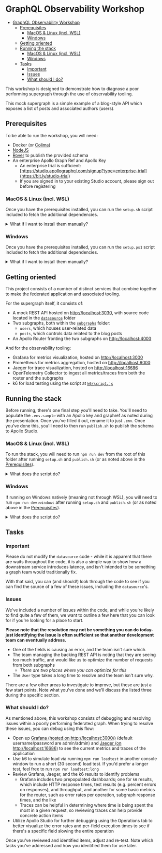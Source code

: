 # GraphQL Observability Workshop

- [GraphQL Observability Workshop](#graphql-observability-workshop)
  - [Prerequisites](#prerequisites)
    - [MacOS \& Linux (incl. WSL)](#macos--linux-incl-wsl)
    - [Windows](#windows)
  - [Getting oriented](#getting-oriented)
  - [Running the stack](#running-the-stack)
    - [MacOS \& Linux (incl. WSL)](#macos--linux-incl-wsl-1)
    - [Windows](#windows-1)
  - [Tasks](#tasks)
    - [Important](#important)
    - [Issues](#issues)
    - [What should I do?](#what-should-i-do)

This workshop is designed to demonstrate how to diagnose a poor performing supergraph through the use of observability tooling.

This mock supergraph is a simple example of a blog-style API which exposes a list of posts and associated authors (users).

## Prerequisites

To be able to run the workshop, you will need:

- Docker (or [Colima](https://github.com/abiosoft/colima))
- [NodeJS](https://nodejs.org/en)
- [Rover](https://www.apollographql.com/docs/rover/getting-started) to publish the provided schema
- An enterprise Apollo Graph Ref and Apollo Key
  - An enterprise trial is sufficient: [https://studio.apollographql.com/signup?type=enterprise-trial](https://bit.ly/studio-trial)
  - If you are signed in to your existing Studio account, please sign out before registering

### MacOS & Linux (incl. WSL)

Once you have the prerequisites installed, you can run the `setup.sh` script included to fetch the additional dependencies.

<details>
<summary>What if I want to install them manually?</summary>

If you'd like to install those manually, you will need to:

- Run `docker compose pull` to pull the associated Docker images
- Run `docker pull grafana/k6:0.46.0` to fetch the required [k6 Docker image](https://k6.io) for load testing
- Run `npm install` from the root of the folder to download all required dependencies
- Download the Apollo Router, as noted [on the Apollo Router documentation](https://www.apollographql.com/docs/router/quickstart/)

</details>

### Windows

Once you have the prerequisites installed, you can run the `setup.ps1` script included to fetch the additional dependencies.

<details>
<summary>What if I want to install them manually?</summary>

If you'd like to install those manually, you will need to:

- Run `docker compose pull` to pull the associated Docker images
- Run `docker pull grafana/k6:0.46.0` to fetch the required [k6 Docker image](https://k6.io) for load testing
- Run `npm install` from the root of the folder to download all required dependencies
- Download the Apollo Router using Powershell and extract using `tar`

</details>

## Getting oriented

This project consists of a number of distinct services that combine together to make the federated application and associated tooling.

For the supergraph itself, it consists of:

- A mock REST API hosted on [http://localhost:3030](http://localhost:3030), with source code located in the [`datasource`](/datasource/) folder
- Two subgraphs, both within the [`subgraphs`](/subgraphs/) folder:
  - `users`, which houses user-related data
  - `posts`, which controls data related to the blog posts
- An Apollo Router fronting the two subgraphs on [http://localhost:4000](http://localhost:4000)

And for the observability tooling:

- Grafana for metrics visualization, hosted on [http://localhost:3000](http://localhost:3000)
- Prometheus for metrics aggregation, hosted on [http://localhost:9000](http://localhost:9000)
- Jaeger for trace visualization, hosted on [http://localhost:16686](http://localhost:16686)
- OpenTelemetry Collector to ingest all metrics/traces from both the router and the subgraphs
- k6 for load testing using the script at [`k6/script.js`](/k6/script.js)

## Running the stack

Before running, there's one final step you'll need to take. You'll need to populate the `.env.sample` with an Apollo key and graphref as noted during the presentation. Once you've filled it out, rename it to just `.env`. Once you've done this, you'll need to then run `publish.sh` to publish the schema to Apollo Studio.

### MacOS & Linux (incl. WSL)

To run the stack, you will need to run `npm run dev` from the root of this folder after running `setup.sh` and `publish.sh` (or as noted above in the [Prerequisites](#prerequisites)).

<details>
<summary>What does the script do?</summary>

- Run `docker compose up -d` to start the observability tooling applications using `docker compose`
- Start the router with a config and the associated environment variables
- Start the subgraphs using those subgraphs' `npm run dev` commands

Using the singular command is preferable since it will run these all in parallel for you.

</details>

### Windows

If running on Windows natively (meaning not through WSL), you will need to run `npm run dev:windows` after running `setup.sh` and `publish.sh` (or as noted above in the [Prerequisites](#prerequisites)).

<details>
<summary>What does the script do?</summary>

- Run `docker compose up -d` to start the observability tooling applications using `docker compose`
- Start the router with a config and the associated environment variables when on Windows
- Start the subgraphs using those subgraphs' `npm run dev` commands

Using the singular command is preferable since it will run these all in parallel for you.

</details>

## Tasks

### Important

Please do not modify the `datasource` code - while it is apparent that there are waits throughout the code, it is also a simple way to show how a downstream service introduces latency, and isn't intended to be something a graph team would traditionally fix.

With that said, you can (and should!) look through the code to see if you can find the source of a few of these issues, including the `datasource`'s.

### Issues

We've included a number of issues within the code, and while you're likely to find quite a few of them, we want to outline a few here that you can look for if you're looking for a place to start.

**Please note that the resolution may not be something you can do today- just identifying the issue is often sufficient so that another development team can eventually address.**

- One of the fields is causing an error, and the team isn't sure which.
- The team managing the backing REST API is noting that they are seeing too much traffic, and would like us to optimize the number of requests from both subgraphs
  - _There are two places where you can optimize for this_
- The `User` type takes a long time to resolve and the team isn't sure why.

There are a few other areas to investigate to improve, but these are just a few start points. Note what you've done and we'll discuss the listed three during the specific section.

### What should I do?

As mentioned above, this workshop consists of debugging and resolving issues within a poorly performing federated graph. When trying to resolve these issues, you can debug using this flow:

- Open up [Grafana (hosted on http://localhost:3000/)](http://localhost:3000) (default username/password are admin/admin) and [Jaeger (on http://localhost:16686)](http://localhost:16686) to see the current metrics and traces of the application
- Use k6 to simulate load via running `npm run loadtest` in another console window to run a short (30 second) load test. If you'd prefer a longer test, feel free to run `npm run loadtest:long`
- Review Grafana, Jaeger, and the k6 results to identify problems
  - Grafana includes two prepopulated dashboards; one for `k6` results, which include HTTP response times, test results (e.g. percent errors on responses), and throughput, and another for some basic metrics for the router, such as error rates per operation, subgraph response times, and the like
  - Traces can be helpful in determining where time is being spent the most in a given request, so reviewing traces can help provide concrete action items
- Utilize Apollo Studio for further debugging using the Operations tab to better visualize the error rates and per-field execution times to see if there's a specific field slowing the entire operation

Once you've reviewed and identified items, adjust and re-test. Note which tasks you've addressed and how you identified them for use later.
